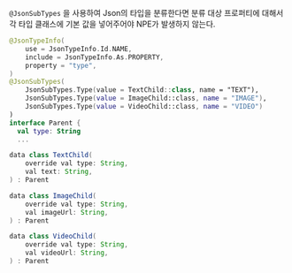 `@JsonSubTypes` 을 사용하여 Json의 타입을 분류한다면 분류 대상 프로퍼티에 대해서 각 타입 클래스에 기본 값을 넣어주어야 NPE가 발생하지 않는다.

```kotlin
@JsonTypeInfo(
    use = JsonTypeInfo.Id.NAME,
    include = JsonTypeInfo.As.PROPERTY,
    property = "type",
)
@JsonSubTypes(
    JsonSubTypes.Type(value = TextChild::class, name = "TEXT"),
    JsonSubTypes.Type(value = ImageChild::class, name = "IMAGE"),
    JsonSubTypes.Type(value = VideoChild::class, name = "VIDEO")
)
interface Parent {
  val type: String
  ...
```

```java
data class TextChild(
    override val type: String,
    val text: String,
) : Parent

data class ImageChild(
    override val type: String,
    val imageUrl: String,
) : Parent

data class VideoChild(
    override val type: String,
    val videoUrl: String,
) : Parent
```
